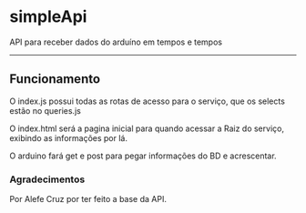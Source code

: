 # simpleApi
API para receber dados do arduíno em tempos e tempos

----------------------------------

## Funcionamento

O index.js possui todas as rotas de acesso para o serviço, que os selects estão no queries.js

O index.html será a pagina inicial para quando acessar a Raiz do serviço, exibindo as informações por lá.

O arduino fará get e post para pegar informações do BD e acrescentar.


### Agradecimentos
Por Alefe Cruz por ter feito a base da API.

